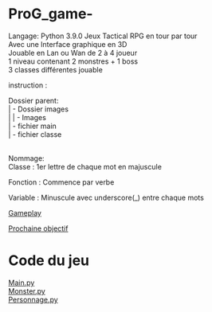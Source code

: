 # ProG_game-
Langage: Python 3.9.0 
Jeux Tactical RPG en tour par tour<br>
Avec une Interface graphique en 3D<br>
Jouable en Lan ou Wan de 2 à 4 joueur<br>
1 niveau contenant 2 monstres + 1 boss<br>
3 classes différentes jouable<br>



instruction : <br>

Dossier parent:<br>
|    -    Dossier images<br>
|         |     - Images<br>
|    -    fichier main<br>
|    -    fichier classe<br><br>

Nommage:<br>
 Classe : 1er lettre de chaque mot en majuscule<br>
 
 Fonction : Commence par verbe<br>
 
 Variable : Minuscule avec underscore(_) entre chaque mots<br>
  
<a href="https://github.com/isidars/ProG_game-/blob/main/NewGame/univers_gameplay.txt"> Gameplay </a>

<a href="https://github.com/isidars/ProG_game-/blob/main/NewGame/objectif_prochaine_reunion.txt"> Prochaine objectif </a>

# Code du jeu 
<a href="https://github.com/isidars/ProG_game-/blob/main/NewGame/Main.py"> Main.py </a><br>
<a href="https://github.com/isidars/ProG_game-/blob/branch_mino/NewGame/Monster.py"> Monster.py </a><br>
<a href="https://github.com/isidas*rs/ProG_game-/blob/branch_mino/NewGame/Personnage.py">Personnage.py</a>
